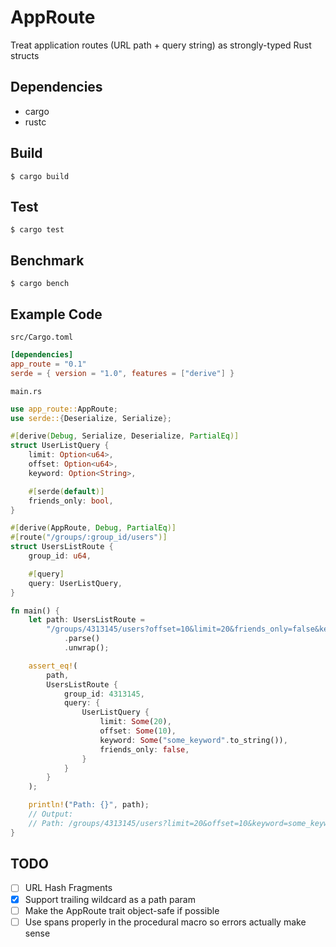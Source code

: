 AppRoute
=======

Treat application routes (URL path + query string) as strongly-typed Rust structs

Dependencies
------------
- cargo
- rustc

Build
-----
    $ cargo build

Test
-----------
    $ cargo test

Benchmark
-----------
    $ cargo bench

Example Code
------------
`src/Cargo.toml`
```toml
[dependencies]
app_route = "0.1"
serde = { version = "1.0", features = ["derive"] }
```

`main.rs`
```rust
use app_route::AppRoute;
use serde::{Deserialize, Serialize};

#[derive(Debug, Serialize, Deserialize, PartialEq)]
struct UserListQuery {
    limit: Option<u64>,
    offset: Option<u64>,
    keyword: Option<String>,

    #[serde(default)]
    friends_only: bool,
}

#[derive(AppRoute, Debug, PartialEq)]
#[route("/groups/:group_id/users")]
struct UsersListRoute {
    group_id: u64,

    #[query]
    query: UserListQuery,
}

fn main() {
    let path: UsersListRoute =
        "/groups/4313145/users?offset=10&limit=20&friends_only=false&keyword=some_keyword"
            .parse()
            .unwrap();

    assert_eq!(
        path,
        UsersListRoute {
            group_id: 4313145,
            query: {
                UserListQuery {
                    limit: Some(20),
                    offset: Some(10),
                    keyword: Some("some_keyword".to_string()),
                    friends_only: false,
                }
            }
        }
    );

    println!("Path: {}", path);
    // Output:
    // Path: /groups/4313145/users?limit=20&offset=10&keyword=some_keyword&friends_only=false
}

```

TODO
----

- [ ] URL Hash Fragments
- [x] Support trailing wildcard as a path param
- [ ] Make the AppRoute trait object-safe if possible
- [ ] Use spans properly in the procedural macro so errors actually make sense
